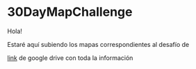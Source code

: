 # 30DayMapChallenge

Hola!

Estaré aquí subiendo los mapas correspondientes al desafío de 

[link](https://drive.google.com/drive/folders/1ECTE8wcxsj2rFyp0f8pB7K5HojM3LL0p?usp=sharing) de google drive con toda la información
